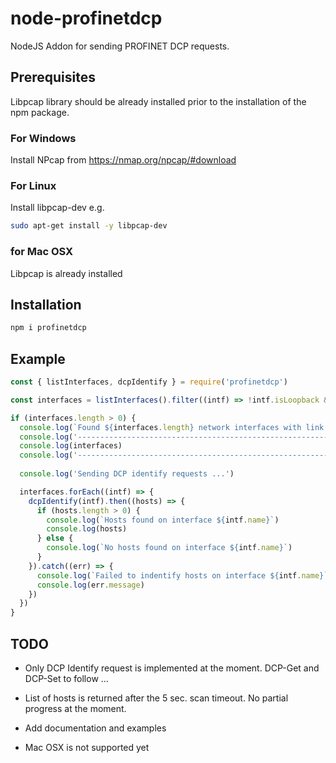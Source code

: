 # node-profinetdcp

NodeJS Addon for sending PROFINET DCP requests.

## Prerequisites

Libpcap library should be already installed prior to the installation of the npm package.

### For Windows

Install NPcap from https://nmap.org/npcap/#download

### For Linux

Install libpcap-dev e.g.

```bash
sudo apt-get install -y libpcap-dev
```

### for Mac OSX

Libpcap is already installed

## Installation

```bash
npm i profinetdcp
```

## Example

```javascript
const { listInterfaces, dcpIdentify } = require('profinetdcp')

const interfaces = listInterfaces().filter((intf) => !intf.isLoopback && intf.status == 1)

if (interfaces.length > 0) {
  console.log(`Found ${interfaces.length} network interfaces with link status "up"`)
  console.log('---------------------------------------------------------------------')
  console.log(interfaces)
  console.log('---------------------------------------------------------------------')
  
  console.log('Sending DCP identify requests ...')

  interfaces.forEach((intf) => {
    dcpIdentify(intf).then((hosts) => {
      if (hosts.length > 0) {
        console.log(`Hosts found on interface ${intf.name}`)
        console.log(hosts)
      } else {
        console.log(`No hosts found on interface ${intf.name}`)
      }
    }).catch((err) => {
      console.log(`Failed to indentify hosts on interface ${intf.name}`)
      console.log(err.message)
    })
  })  
}
```

## TODO

- Only DCP Identify request is implemented at the moment. DCP-Get and DCP-Set to follow ...

- List of hosts is returned after the 5 sec. scan timeout. No partial progress at the moment.

- Add documentation and examples

- Mac OSX is not supported yet

